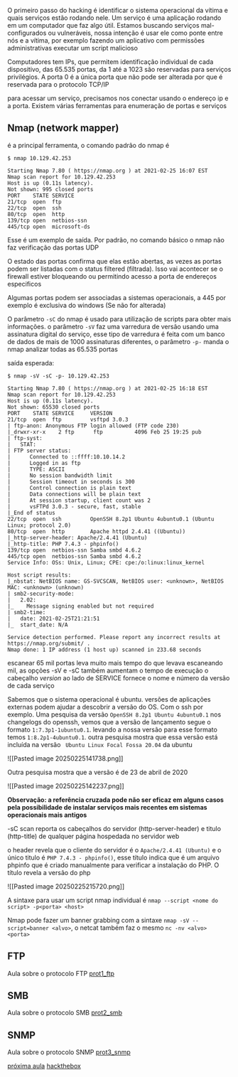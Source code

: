 O primeiro passo do hacking é identificar o sistema operacional da vítima e quais serviços estão rodando nele. Um serviço é uma aplicação rodando em um computador que faz algo útil. Estamos buscando serviços mal-configurados ou vulneráveis, nossa intenção é usar ele como ponte entre nós e a vítima, por exemplo fazendo um aplicativo com permissões administrativas executar um script malicioso

Computadores tem IPs, que permitem identificação individual de cada dispositivo, das 65.535 portas, da 1 até a 1023 são reservadas para serviços privilégios. A porta 0 é a única porta que não pode ser alterada por que é reservada para o protocolo TCP/IP

para acessar um serviço, precisamos nos conectar usando o endereço ip e a porta. Existem várias ferramentas para enumeração de portas e serviços

## Nmap (network mapper)
é a principal ferramenta, o comando padrão do nmap é


```
$ nmap 10.129.42.253

Starting Nmap 7.80 ( https://nmap.org ) at 2021-02-25 16:07 EST
Nmap scan report for 10.129.42.253
Host is up (0.11s latency).
Not shown: 995 closed ports
PORT    STATE SERVICE
21/tcp  open  ftp
22/tcp  open  ssh
80/tcp  open  http
139/tcp open  netbios-ssn
445/tcp open  microsoft-ds
```

Esse é um exemplo de saída. Por padrão, no comando básico o nmap não faz verificação das portas UDP 

O estado das portas confirma que elas estão abertas, as vezes as portas podem ser listadas com o status filtered (filtrada). Isso vai acontecer se o firewall estiver bloqueando ou permitindo acesso a porta de endereços especificos

Algumas portas podem ser associadas a sistemas operacionais, a 445 por exemplo é exclusiva do windows (Se não for alterada)

O parâmetro `-sC` do nmap é usado para utilização de scripts para obter mais informações. o parâmetro `-sV` faz uma varredura de versão usando uma assinatura digital do serviço, esse tipo de varredura é feita com um banco de dados de mais de 1000 assinaturas diferentes, o parâmetro `-p-` manda o nmap analizar todas as 65.535 portas

saída esperada:

```
$ nmap -sV -sC -p- 10.129.42.253

Starting Nmap 7.80 ( https://nmap.org ) at 2021-02-25 16:18 EST
Nmap scan report for 10.129.42.253
Host is up (0.11s latency).
Not shown: 65530 closed ports
PORT    STATE SERVICE     VERSION
21/tcp  open  ftp         vsftpd 3.0.3
| ftp-anon: Anonymous FTP login allowed (FTP code 230)
|_drwxr-xr-x    2 ftp      ftp          4096 Feb 25 19:25 pub
| ftp-syst: 
|   STAT: 
| FTP server status:
|      Connected to ::ffff:10.10.14.2
|      Logged in as ftp
|      TYPE: ASCII
|      No session bandwidth limit
|      Session timeout in seconds is 300
|      Control connection is plain text
|      Data connections will be plain text
|      At session startup, client count was 2
|      vsFTPd 3.0.3 - secure, fast, stable
|_End of status
22/tcp  open  ssh         OpenSSH 8.2p1 Ubuntu 4ubuntu0.1 (Ubuntu Linux; protocol 2.0)
80/tcp  open  http        Apache httpd 2.4.41 ((Ubuntu))
|_http-server-header: Apache/2.4.41 (Ubuntu)
|_http-title: PHP 7.4.3 - phpinfo()
139/tcp open  netbios-ssn Samba smbd 4.6.2
445/tcp open  netbios-ssn Samba smbd 4.6.2
Service Info: OSs: Unix, Linux; CPE: cpe:/o:linux:linux_kernel

Host script results:
|_nbstat: NetBIOS name: GS-SVCSCAN, NetBIOS user: <unknown>, NetBIOS MAC: <unknown> (unknown)
| smb2-security-mode: 
|   2.02: 
|_    Message signing enabled but not required
| smb2-time: 
|   date: 2021-02-25T21:21:51
|_  start_date: N/A

Service detection performed. Please report any incorrect results at https://nmap.org/submit/ .
Nmap done: 1 IP address (1 host up) scanned in 233.68 seconds
```


escanear 65 mil portas leva muito mais tempo do que levava escaneando mil, as opções -sV e -sC também aumentam o tempo de execução
o cabeçalho *version* ao lado de SERVICE fornece o nome e número da versão de cada serviço

Sabemos que o sistema operacional é ubuntu. versões de aplicações externas podem ajudar a descobrir a versão do OS. Com o ssh por exemplo. Uma pesquisa da versão ``OpenSSH 8.2p1 Ubuntu 4ubuntu0.1`` nos changelogs do openssh, vemos que a versão de lançamento segue o formato ``1:7.3p1-1ubuntu0.1``. levando a nossa versão para esse formato temos ``1:8.2p1-4ubuntu0.1``. outra pesquisa mostra que essa versão está incluída na versão `` Ubuntu Linux Focal Fossa 20.04`` da ubuntu

![[Pasted image 20250225141738.png]]

Outra pesquisa mostra que a versão é de 23 de abril de 2020

![[Pasted image 20250225142237.png]]

**Observação: a referência cruzada pode não ser eficaz em alguns casos pela possibilidade de instalar serviços mais recentes em sistemas operacionais mais antigos**

-sC scan reporta os cabeçalhos do servidor (http-server-header) e titulo (http-title) de qualquer página hospedada no servidor web

o header revela que o cliente do servidor é o `Apache/2.4.41 (Ubuntu)` e o único titulo é 
``PHP 7.4.3 - phpinfo()``, esse título indica que é um arquivo phpinfo que é criado manualmente para verificar a instalação do PHP. O título revela a versão do php

![[Pasted image 20250225215720.png]]

A sintaxe para usar um script nmap individual é
`nmap --script <nome do script> -p<porta> <host>`

Nmap pode fazer um banner grabbing com a sintaxe `nmap -sV --script=banner <alvo>`, o netcat também faz o mesmo `nc -nv <alvo> <porta>`

## FTP

Aula sobre o protocolo FTP [prot1_ftp](prot1_ftp.md)

## SMB
Aula sobre o protocolo SMB [prot2_smb](prot2_smb.md)
##  SNMP
Aula sobre o protocolo SNMP [prot3_snmp](prot3_snmp.md)

[próxima aula](7_enumeração_web.md)
[hackthebox](../../README.md)